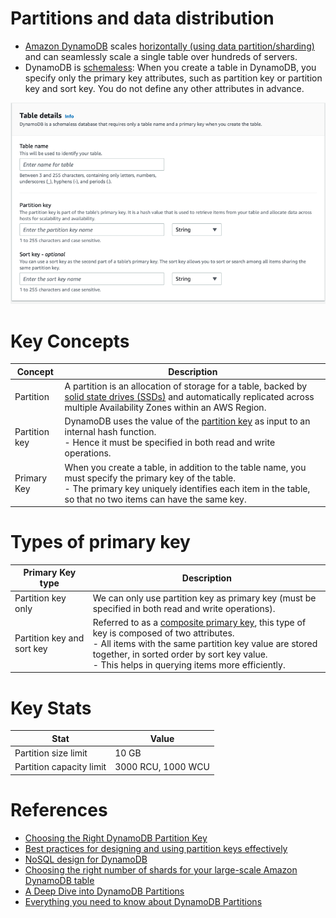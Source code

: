 # Partitions and data distribution
- [Amazon DynamoDB](https://aws.amazon.com/blogs/database/choosing-the-right-dynamodb-partition-key/) scales [horizontally (using data partition/sharding)](../../../3_DatabaseServices/PartitioningSharding/Readme.md) and can seamlessly scale a single table over hundreds of servers.
- DynamoDB is [schemaless](https://aws.amazon.com/blogs/database/should-your-dynamodb-table-be-normalized-or-denormalized/): When you create a table in DynamoDB, you specify only the primary key attributes, such as partition key or partition key and sort key. You do not define any other attributes in advance.

![](assests/dynamodb_partition_key_setup.png)

# Key Concepts

| Concept       | Description                                                                                                                                                                                                                                 |
|---------------|---------------------------------------------------------------------------------------------------------------------------------------------------------------------------------------------------------------------------------------------|
| Partition     | A partition is an allocation of storage for a table, backed by [solid state drives (SSDs)](../../../11_FileStorageServicesHDFS/StorageOptions.md) and automatically replicated across multiple Availability Zones within an AWS Region.     |
| Partition key | DynamoDB uses the value of the [partition key](../../../3_DatabaseServices/PartitioningSharding/PartitionKeyTips.md) as input to an internal hash function. <br/>- Hence it must be specified in both read and write operations. |
| Primary Key   | When you create a table, in addition to the table name, you must specify the primary key of the table. <br/>- The primary key uniquely identifies each item in the table, so that no two items can have the same key.                       |

# Types of primary key

| Primary Key type           | Description                                                                                                                                                                                                                                                                                                                                              |
|----------------------------|----------------------------------------------------------------------------------------------------------------------------------------------------------------------------------------------------------------------------------------------------------------------------------------------------------------------------------------------------------|
| Partition key only         | We can only use partition key as primary key (must be specified in both read and write operations).                                                                                                                                                                                                                                                      |
| Partition key and sort key | Referred to as a [composite primary key](https://docs.aws.amazon.com/amazondynamodb/latest/developerguide/HowItWorks.CoreComponents.html), this type of key is composed of two attributes.<br/>- All items with the same partition key value are stored together, in sorted order by sort key value.<br/>- This helps in querying items more efficiently. |

# Key Stats

| Stat                     | Value              |
|--------------------------|--------------------|
| Partition size limit     | 10 GB              |
| Partition capacity limit | 3000 RCU, 1000 WCU |

# References
- [Choosing the Right DynamoDB Partition Key](https://aws.amazon.com/blogs/database/choosing-the-right-dynamodb-partition-key/)
- [Best practices for designing and using partition keys effectively](https://docs.aws.amazon.com/amazondynamodb/latest/developerguide/bp-partition-key-design.html#bp-partition-key-partitions-adaptive)
- [NoSQL design for DynamoDB](https://docs.aws.amazon.com/amazondynamodb/latest/developerguide/bp-general-nosql-design.html)
- [Choosing the right number of shards for your large-scale Amazon DynamoDB table](https://aws.amazon.com/blogs/database/choosing-the-right-number-of-shards-for-your-large-scale-amazon-dynamodb-table/)
- [A Deep Dive into DynamoDB Partitions](https://shinesolutions.com/2016/06/27/a-deep-dive-into-dynamodb-partitions/)
- [Everything you need to know about DynamoDB Partitions](https://www.alexdebrie.com/posts/dynamodb-partitions/)